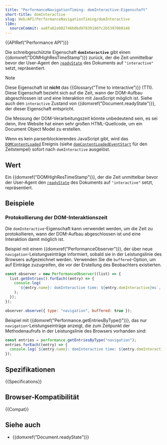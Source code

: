 ```yaml
---
title: "PerformanceNavigationTiming: domInteractive-Eigenschaft"
short-title: domInteractive
slug: Web/API/PerformanceNavigationTiming/domInteractive
l10n:
  sourceCommit: aa8fa82a902746b0bd97839180fc2b5397088140
---
```


{{APIRef("Performance API")}}

Die schreibgeschützte Eigenschaft **`domInteractive`** gibt einen {{domxref("DOMHighResTimeStamp")}} zurück, der die Zeit unmittelbar bevor der User-Agent den [`readyState`](/de/docs/Web/API/Document/readyState) des Dokuments auf `"interactive"` setzt, repräsentiert.

> [!NOTE]
> Diese Eigenschaft ist **nicht** das {{Glossary("Time to interactive")}} (TTI). Diese Eigenschaft bezieht sich auf die Zeit, wann der DOM-Aufbau abgeschlossen ist und eine Interaktion mit JavaScript möglich ist. Siehe auch den `interactive` Zustand von {{domxref("Document.readyState")}}, der dieser Eigenschaft entspricht.

Die Messung der DOM-Verarbeitungszeit könnte unbedeutend sein, es sei denn, Ihre Website hat einen sehr großen HTML-Quellcode, um ein Document Object Model zu erstellen.

Wenn es kein parserblockierendes JavaScript gibt, wird das [`DOMContentLoaded`](/de/docs/Web/API/Document/DOMContentLoaded_event) Ereignis (siehe [`domContentLoadedEventStart`](/de/docs/Web/API/PerformanceNavigationTiming/domContentLoadedEventStart) für den Zeitstempel) sofort nach `domInteractive` ausgelöst.

## Wert

Ein {{domxref("DOMHighResTimeStamp")}}, der die Zeit unmittelbar bevor der User-Agent den [`readyState`](/de/docs/Web/API/Document/readyState) des Dokuments auf `"interactive"` setzt, repräsentiert.

## Beispiele

### Protokollierung der DOM-Interaktionszeit

Die `domInteractive`-Eigenschaft kann verwendet werden, um die Zeit zu protokollieren, wann der DOM-Aufbau abgeschlossen ist und eine Interaktion damit möglich ist.

Beispiel mit einem {{domxref("PerformanceObserver")}}, der über neue `navigation`-Leistungseinträge informiert, sobald sie in der Leistungslinie des Browsers aufgezeichnet werden. Verwenden Sie die `buffered`-Option, um auf Einträge zuzugreifen, die vor der Erstellung des Beobachters existierten.

```js
const observer = new PerformanceObserver((list) => {
  list.getEntries().forEach((entry) => {
    console.log(
      `${entry.name}: domInteractive time: ${entry.domInteractive}ms`,
    );
  });
});

observer.observe({ type: "navigation", buffered: true });
```

Beispiel mit {{domxref("Performance.getEntriesByType()")}}, das nur `navigation`-Leistungseinträge anzeigt, die zum Zeitpunkt der Methodenaufrufs in der Leistungslinie des Browsers vorhanden sind:

```js
const entries = performance.getEntriesByType("navigation");
entries.forEach((entry) => {
  console.log(`${entry.name}: domInteractive time: ${entry.domInteractive}ms`);
});
```

## Spezifikationen

{{Specifications}}

## Browser-Kompatibilität

{{Compat}}

## Siehe auch

- {{domxref("Document.readyState")}}
